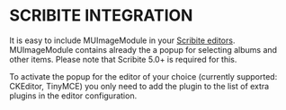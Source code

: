 # SCRIBITE INTEGRATION

It is easy to include MUImageModule in your [Scribite editors](https://github.com/zikula-modules/Scribite/).
MUImageModule contains already the a popup for selecting albums and other items.
Please note that Scribite 5.0+ is required for this.

To activate the popup for the editor of your choice (currently supported: CKEditor, TinyMCE)
you only need to add the plugin to the list of extra plugins in the editor configuration.
